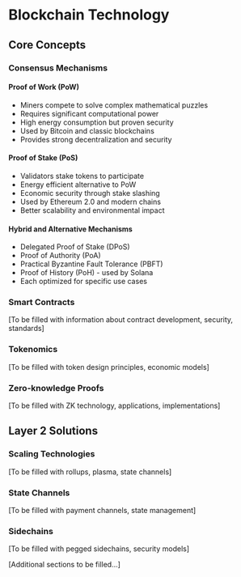# Blockchain Technology

## Core Concepts

### Consensus Mechanisms

#### Proof of Work (PoW)
- Miners compete to solve complex mathematical puzzles
- Requires significant computational power
- High energy consumption but proven security
- Used by Bitcoin and classic blockchains
- Provides strong decentralization and security

#### Proof of Stake (PoS)
- Validators stake tokens to participate
- Energy efficient alternative to PoW
- Economic security through stake slashing
- Used by Ethereum 2.0 and modern chains
- Better scalability and environmental impact

#### Hybrid and Alternative Mechanisms
- Delegated Proof of Stake (DPoS)
- Proof of Authority (PoA)
- Practical Byzantine Fault Tolerance (PBFT)
- Proof of History (PoH) - used by Solana
- Each optimized for specific use cases

### Smart Contracts
[To be filled with information about contract development, security, standards]

### Tokenomics
[To be filled with token design principles, economic models]

### Zero-knowledge Proofs
[To be filled with ZK technology, applications, implementations]

## Layer 2 Solutions

### Scaling Technologies
[To be filled with rollups, plasma, state channels]

### State Channels
[To be filled with payment channels, state management]

### Sidechains
[To be filled with pegged sidechains, security models]

[Additional sections to be filled...]
